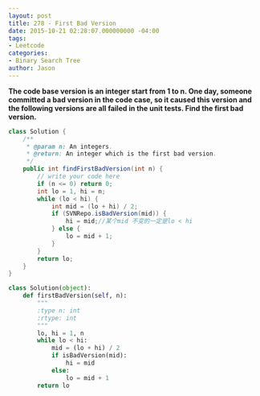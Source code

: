 ```yaml
---
layout: post
title: 278 - First Bad Version
date: 2015-10-21 02:28:07.000000000 -04:00
tags:
- Leetcode
categories:
- Binary Search Tree
author: Jason
---
```

**The code base version is an integer start from 1 to n. One day, someone committed a bad version in the code case, so it caused this version and the following versions are all failed in the unit tests. Find the first bad version.**


``` java
class Solution {
    /**
     * @param n: An integers.
     * @return: An integer which is the first bad version.
     */
    public int findFirstBadVersion(int n) {
        // write your code here
        if (n <= 0) return 0;
        int lo = 1, hi = n;
        while (lo < hi) {
            int mid = (lo + hi) / 2;
            if (SVNRepo.isBadVersion(mid)) {
                hi = mid;//某个mid 不变的一定是lo < hi
            } else {
                lo = mid + 1;
            }
        }
        return lo;
    }
}
```

``` python
class Solution(object):
    def firstBadVersion(self, n):
        """
        :type n: int
        :rtype: int
        """
        lo, hi = 1, n
        while lo < hi:
            mid = (lo + hi) / 2
            if isBadVersion(mid):
                hi = mid
            else:
                lo = mid + 1
        return lo
```
